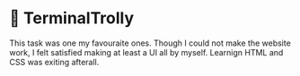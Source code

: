 # :shoe: TerminalTrolly
This task was one my favouraite ones. Though I could not make the website work, I felt satisfied making at least a UI all by myself. Learnign HTML and CSS was exiting afterall.
